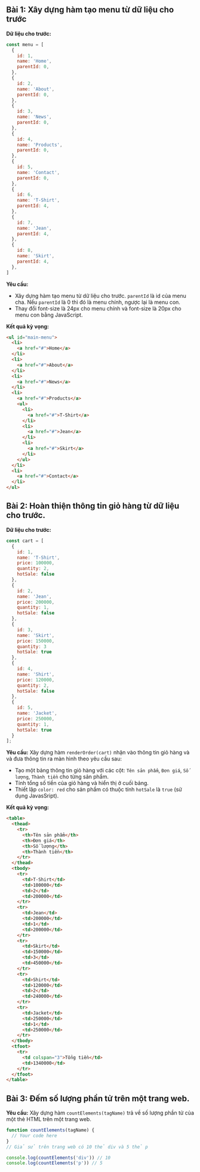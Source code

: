 ## Bài 1: Xây dựng hàm tạo menu từ dữ liệu cho trước

**Dữ liệu cho trước:**

```javascript
const menu = [
  {
    id: 1,
    name: 'Home',
    parentId: 0,
  },
  {
    id: 2,
    name: 'About',
    parentId: 0,
  },
  {
    id: 3,
    name: 'News',
    parentId: 0,
  },
  {
    id: 4,
    name: 'Products',
    parentId: 0,
  },
  {
    id: 5,
    name: 'Contact',
    parentId: 0,
  },
  {
    id: 6,
    name: 'T-Shirt',
    parentId: 4,
  },
  {
    id: 7,
    name: 'Jean',
    parentId: 4,
  },
  {
    id: 8,
    name: 'Skirt',
    parentId: 4,
  },
]
```

**Yêu cầu:**

- Xây dựng hàm tạo menu từ dữ liệu cho trước. `parentId` là id của menu cha. Nếu `parentId` là 0 thì đó là menu chính,
  ngược lại là menu con.
- Thay đổi font-size là 24px cho menu chính và font-size là 20px cho menu con bằng JavaScript.

**Kết quả kỳ vọng:**

```html
<ul id="main-menu">
  <li>
    <a href="#">Home</a>
  </li>
  <li>
    <a href="#">About</a>
  </li>
  <li>
    <a href="#">News</a>
  </li>
  <li>
    <a href="#">Products</a>
    <ul>
      <li>
        <a href="#">T-Shirt</a>
      </li>
      <li>
        <a href="#">Jean</a>
      </li>
      <li>
        <a href="#">Skirt</a>
      </li>
    </ul>
  </li>
  <li>
    <a href="#">Contact</a>
  </li>
</ul>
```

## Bài 2: Hoàn thiện thông tin giỏ hàng từ dữ liệu cho trước.

**Dữ liệu cho trước:**

```javascript
const cart = [
  {
    id: 1,
    name: 'T-Shirt',
    price: 100000,
    quantity: 2,
    hotSale: false
  },
  {
    id: 2,
    name: 'Jean',
    price: 200000,
    quantity: 1,
    hotSale: false
  },
  {
    id: 3,
    name: 'Skirt',
    price: 150000,
    quantity: 3
    hotSale: true
  },
  {
    id: 4,
    name: 'Shirt',
    price: 120000,
    quantity: 2,
    hotSale: false
  },
  {
    id: 5,
    name: 'Jacket',
    price: 250000,
    quantity: 1,
    hotSale: true
  }
];
```

**Yêu cầu:** Xây dựng hàm `renderOrder(cart)` nhận vào thông tin giỏ hàng và và đưa thông tin ra màn hình theo yêu cầu
sau:

- Tạo một bảng thông tin giỏ hàng với các cột: `Tên sản phẩm`, `Đơn giá`, `Số lượng`, `Thành tiền` cho từng sản phẩm.
- Tính tổng số tiền của giỏ hàng và hiển thị ở cuối bảng.
- Thiết lập `color: red` cho sản phẩm có thuộc tính `hotSale` là `true` (sử dụng JavasSript).

**Kết quả kỳ vọng:**

```html
<table>
  <thead>
    <tr>
      <th>Tên sản phẩm</th>
      <th>Đơn giá</th>
      <th>Số lượng</th>
      <th>Thành tiền</th>
    </tr>
  </thead>
  <tbody>
    <tr>
      <td>T-Shirt</td>
      <td>100000</td>
      <td>2</td>
      <td>200000</td>
    </tr>
    <tr>
      <td>Jean</td>
      <td>200000</td>
      <td>1</td>
      <td>200000</td>
    </tr>
    <tr>
      <td>Skirt</td>
      <td>150000</td>
      <td>3</td>
      <td>450000</td>
    </tr>
    <tr>
      <td>Shirt</td>
      <td>120000</td>
      <td>2</td>
      <td>240000</td>
    </tr>
    <tr>
      <td>Jacket</td>
      <td>250000</td>
      <td>1</td>
      <td>250000</td>
    </tr>
  </tbody>
  <tfoot>
    <tr>
      <td colspan="3">Tổng tiền</td>
      <td>1340000</td>
    </tr>
  </tfoot>
</table>
```

## Bài 3: Đếm số lượng phần tử trên một trang web.

**Yêu cầu:** Xây dựng hàm `countElements(tagName)` trả về số lượng phần tử của một thẻ HTML trên một trang web.

```javascript
function countElements(tagName) {
  // Your code here
}
// Giả sử trên trang web có 10 thẻ div và 5 thẻ p

console.log(countElements('div')) // 10
console.log(countElements('p')) // 5
```

